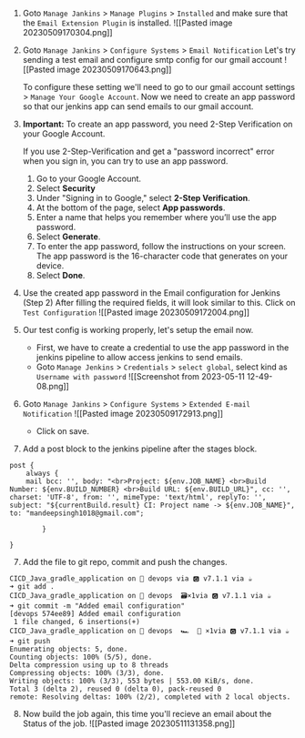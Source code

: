 
1. Goto `Manage Jankins` > `Manage Plugins` > `Installed` and make sure that the 
   `Email Extension Plugin` is installed.
	![[Pasted image 20230509170304.png]]

2. Goto `Manage Jankins` > `Configure Systems` > `Email Notification`
	 Let's try sending a test email and configure smtp config for our gmail account
	 ![[Pasted image 20230509170643.png]]

	To configure these setting we'll need to go to our gmail account settings > `Manage Your Google Account`. Now we need to create an app password so that our jenkins app can send emails to our gmail account.


3. **Important:** To create an app password, you need 2-Step Verification on your Google Account.
	
	If you use 2-Step-Verification and get a "password incorrect" error when you sign in, you can try to use an app password.
	
	1.  Go to your Google Account.
	2.  Select **Security**
	3.  Under "Signing in to Google," select **2-Step Verification**.
	4.  At the bottom of the page, select **App passwords**.
	5.  Enter a name that helps you remember where you’ll use the app password.
	6.  Select **Generate**.
	7.  To enter the app password, follow the instructions on your screen. The app password is the 16-character code that generates on your device.
	8.  Select **Done**.

4. Use the created app password in the Email configuration for Jenkins (Step 2)
    After filling the required fields, it will look similar to this. Click on `Test Configuration`
    ![[Pasted image 20230509172004.png]]

5. Our test config is working properly, let's setup the email now. 
	- First, we have to create a credential to use the app password in the jenkins pipeline to allow access jenkins to send emails.
	- Goto `Manage Jenkins` > `Credentials` > `select global`, select kind as `Username with password`
	   ![[Screenshot from 2023-05-11 12-49-08.png]]
    

    
6. Goto `Manage Jankins` > `Configure Systems` > `Extended E-mail Notification`
	![[Pasted image 20230509172913.png]]
    -  Click on save.

6. Add a post block to the jenkins pipeline after the stages block.
```
post {
	always {
	mail bcc: '', body: "<br>Project: ${env.JOB_NAME} <br>Build Number: ${env.BUILD_NUMBER} <br>Build URL: ${env.BUILD_URL}", cc: '', charset: 'UTF-8', from: '', mimeType: 'text/html', replyTo: '', subject: "${currentBuild.result} CI: Project name -> ${env.JOB_NAME}", to: "mandeepsingh1018@gmail.com";

		}

}	
```

7. Add the file to git repo, commit and push the changes.
```
CICD_Java_gradle_application on  devops via 🅶 v7.1.1 via ☕ 
➜ git add .
CICD_Java_gradle_application on  devops  🗃️×1via 🅶 v7.1.1 via ☕ 
➜ git commit -m "Added email configuration"
[devops 574ee89] Added email configuration
 1 file changed, 6 insertions(+)
CICD_Java_gradle_application on  devops  🏎️  💨 ×1via 🅶 v7.1.1 via ☕ 
➜ git push
Enumerating objects: 5, done.
Counting objects: 100% (5/5), done.
Delta compression using up to 8 threads
Compressing objects: 100% (3/3), done.
Writing objects: 100% (3/3), 553 bytes | 553.00 KiB/s, done.
Total 3 (delta 2), reused 0 (delta 0), pack-reused 0
remote: Resolving deltas: 100% (2/2), completed with 2 local objects.
```

8. Now build the job again, this time you'll recieve an email about the Status of the job.
	![[Pasted image 20230511131358.png]]